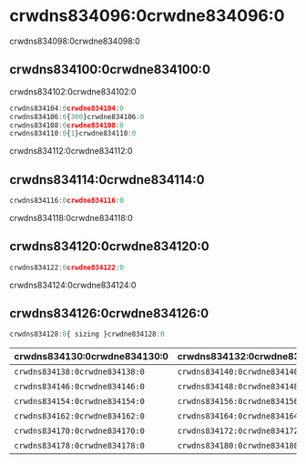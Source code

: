 # crwdns834096:0crwdne834096:0

<p class="description">crwdns834098:0crwdne834098:0</p>

## crwdns834100:0crwdne834100:0

crwdns834102:0crwdne834102:0

```jsx
crwdns834104:0crwdne834104:0
crwdns834106:0{300}crwdne834106:0
crwdns834108:0crwdne834108:0
crwdns834110:0{1}crwdne834110:0
```

crwdns834112:0crwdne834112:0

## crwdns834114:0crwdne834114:0

```jsx
crwdns834116:0crwdne834116:0
```

crwdns834118:0crwdne834118:0

## crwdns834120:0crwdne834120:0

```jsx
crwdns834122:0crwdne834122:0
```

crwdns834124:0crwdne834124:0

## crwdns834126:0crwdne834126:0

```js
crwdns834128:0{ sizing }crwdne834128:0
```

| crwdns834130:0crwdne834130:0   | crwdns834132:0crwdne834132:0   | crwdns834134:0crwdne834134:0   | crwdns834136:0crwdne834136:0 |
|:------------------------------ |:------------------------------ |:------------------------------ |:---------------------------- |
| `crwdns834138:0crwdne834138:0` | `crwdns834140:0crwdne834140:0` | `crwdns834142:0crwdne834142:0` | crwdns834144:0crwdne834144:0 |
| `crwdns834146:0crwdne834146:0` | `crwdns834148:0crwdne834148:0` | `crwdns834150:0crwdne834150:0` | crwdns834152:0crwdne834152:0 |
| `crwdns834154:0crwdne834154:0` | `crwdns834156:0crwdne834156:0` | `crwdns834158:0crwdne834158:0` | crwdns834160:0crwdne834160:0 |
| `crwdns834162:0crwdne834162:0` | `crwdns834164:0crwdne834164:0` | `crwdns834166:0crwdne834166:0` | crwdns834168:0crwdne834168:0 |
| `crwdns834170:0crwdne834170:0` | `crwdns834172:0crwdne834172:0` | `crwdns834174:0crwdne834174:0` | crwdns834176:0crwdne834176:0 |
| `crwdns834178:0crwdne834178:0` | `crwdns834180:0crwdne834180:0` | `crwdns834182:0crwdne834182:0` | crwdns834184:0crwdne834184:0 |